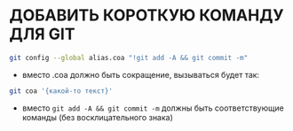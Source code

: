 # ДОБАВИТЬ КОРОТКУЮ КОМАНДУ ДЛЯ GIT

```bash
git config --global alias.coa "!git add -A && git commit -m"
```

- вместо .coa должно быть сокращение, вызываться будет так:

```bash
git coa '{какой-то текст}'
```

- вместо `git add -A && git commit -m` должны быть соответствующие команды (без восклицательного знака)
